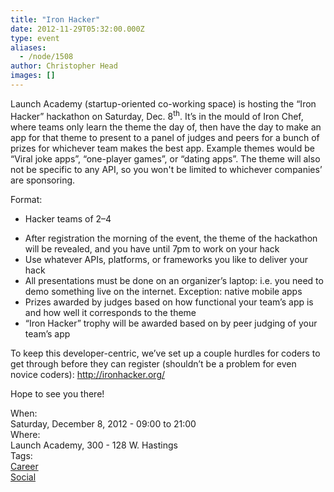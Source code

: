 ```yaml
---
title: "Iron Hacker"
date: 2012-11-29T05:32:00.000Z
type: event
aliases:
  - /node/1508
author: Christopher Head
images: []
---
```


<div class="field field-name-body field-type-text-with-summary field-label-hidden"><div class="field-items"><div class="field-item even"><p>Launch Academy (startup-oriented co-working space) is hosting the &#x201C;Iron Hacker&#x201D; hackathon on Saturday, Dec. 8<sup>th</sup>. It&#x2019;s in the mould of Iron Chef, where teams only learn the theme the day of, then have the day to make an app for that theme to present to a panel of judges and peers for a bunch of prizes for whichever team makes the best app. Example themes would be &#x201C;Viral joke apps&#x201D;, &#x201C;one-player games&#x201D;, or &#x201C;dating apps&#x201D;. The theme will also not be specific to any API, so you won&apos;t be limited to whichever companies&#x2019; are sponsoring.</p>
<p>Format:</p>
<ul>
<li>Hacker teams of 2&#x2013;4</li>
<p><li.you can="" do="" whatever="" preparation="" you="" want="" beforehand="" with="" your="" team,="" e.g.="" set="" up="" hosting="" environment<="" li="">
</li.you></p><li>After registration the morning of the event, the theme of the hackathon will be revealed, and you have until 7pm to work on your hack</li>
<li>Use whatever APIs, platforms, or frameworks you like to deliver your hack</li>
<li>All presentations must be done on an organizer&#x2019;s laptop: i.e. you need to demo something live on the internet. Exception: native mobile apps</li>
<li>Prizes awarded by judges based on how functional your team&#x2019;s app is and how well it corresponds to the theme</li>
<li>&#x201C;Iron Hacker&#x201D; trophy will be awarded based on by peer judging of your team&#x2019;s app</li>
</ul>
<p>To keep this developer-centric, we&#x2019;ve set up a couple hurdles for coders to get through before they can register (shouldn&#x2019;t be a problem for even novice coders): <a href="http://ironhacker.org/">http://ironhacker.org/</a></p>
<p>Hope to see you there!</p>
</div></div></div><div class="field field-name-field-dates field-type-datetime field-label-above"><div class="field-label">When:&#xA0;</div><div class="field-items"><div class="field-item even"><span class="date-display-single">Saturday, December 8, 2012 - <span class="date-display-range"><span class="date-display-start">09:00</span> to <span class="date-display-end">21:00</span></span></span></div></div></div><div class="field field-name-field-location field-type-text field-label-above"><div class="field-label">Where:&#xA0;</div><div class="field-items"><div class="field-item even">Launch Academy, 300 - 128 W. Hastings</div></div></div>    <footer>
    <div class="field field-name-field-tags field-type-taxonomy-term-reference field-label-above"><div class="field-label">Tags:&#xA0;</div><div class="field-items"><div class="field-item even"><a href="/career">Career</a></div><div class="field-item odd"><a href="/social">Social</a></div></div></div>      </footer>
